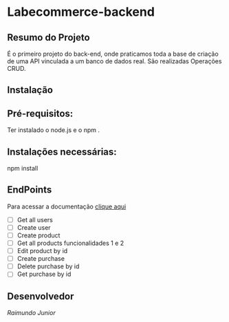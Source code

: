 # Labecommerce-backend

## Resumo do Projeto
É o primeiro projeto do back-end, onde praticamos toda a base de criação de uma API vinculada a um banco de dados real. São realizadas Operações CRUD.

## Instalação
## Pré-requisitos:
Ter instalado o node.js e o npm .

## Instalações necessárias:
 npm install

## EndPoints
Para acessar a documentação [clique aqui](https://documenter.getpostman.com/view/28338994/2s9YRB1r9Z)

- [ ]  Get all users
- [ ]  Create user
- [ ]  Create product
- [ ]  Get all products funcionalidades 1 e 2
- [ ]  Edit product by id
- [ ]  Create purchase
- [ ]  Delete purchase by id
- [ ]  Get purchase by id

## Desenvolvedor
*Raimundo Junior*